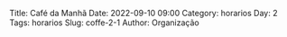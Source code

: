 Title: Café da Manhã
Date: 2022-09-10 09:00
Category: horarios
Day: 2
Tags: horarios
Slug: coffe-2-1
Author: Organização
